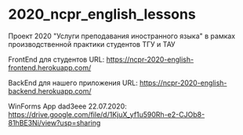 # 2020_ncpr_english_lessons
Проект 2020 "Услуги преподавания иностранного языка" в рамках производственной практики студентов ТГУ и ТАУ

FrontEnd для студентов URL: https://ncpr-2020-english-frontend.herokuapp.com/

BackEnd для нашего приложения URL: https://ncpr-2020-english-backend.herokuapp.com/

WinForms App dad3eee 22.07.2020: https://drive.google.com/file/d/1KjuX_yf1u590Rh-e2-CJOb8-81hBE3Ni/view?usp=sharing

